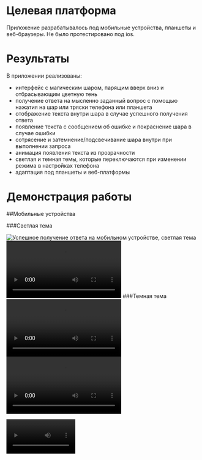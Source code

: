 # Целевая платформа
Приложение разрабатывалось под мобильные устройства, планшеты и веб-браузеры. Не было протестировано под ios.

# Результаты
В приложении реализованы:
 - интерфейс с магическим шаром, парящим вверх вниз и отбрасывающим цветную тень
 - получение ответа на мысленно заданный вопрос с помощью нажатия на шар или тряски телефона или планшета
 - отображение текста внутри шара в случае успешного получения ответа
 - появление текста с сообщением об ошибке и покраснение шара в случае ошибки
 - сотрясение и затемнение/подсвечивание шара внутри при выполнении запроса 
 - анимация появления текста из прозрачности
 - светлая и темная темы, которые переключаются при изменении режима в настройках телефона
 - адаптация под планшеты и веб-платформы

# Демонстрация работы

##Мобильные устройства

###Светлая тема

![Успешное получение ответа на мобильном устройстве, светлая тема](https://disk.yandex.ru/i/9YjSBoOt5CT4WQ)
![Ошибка при получении ответа на мобильном устройстве, светлая тема](assets/mobile/failed_light.mp4)
###Темная тема
![Успешное получение ответа на мобильном устройстве, темная тема](assets/mobile/succes_dark.mp4)
![Ошибка при получении ответа на мобильном устройстве, темная тема](assets/mobile/failed_dark.mp4)

<video src='assets/mobile/succes_light.mp4' width=180/>
